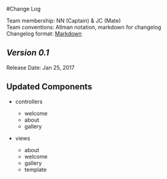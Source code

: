 #Change Log

Team membership:  NN (Captain) & JC (Mate)  
Team conventions: Allman notation, markdown for changelog  
Changelog format: [Markdown](https://github.com/adam-p/markdown-here/wiki/Markdown-Cheatsheet)

## *Version 0.1*

Release Date: Jan 25, 2017

    
## Updated Components

-   controllers

    -   welcome
    -   about
	- 	gallery

-   views

    -   about
    -   welcome
	-	gallery
	- 	template

